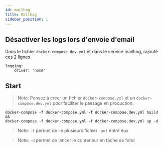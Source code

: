 ```yaml
---
id: mailhog
title: Mailhog
sidebar_position: 1
---
```


## Désactiver les logs lors d'envoie d'email

Dans le fichier `docker-compose.dev.yml` et dans le service mailhog, rajouté ces 2 lignes

```shell
logging:
    driver: 'none'
```

## Start

> Note: Pensez à créer un fichier  `docker-compose.yml` et un `docker-compose.dev.yml` pour faciliter le passage en production.

```shell
docker-compose -f docker-compose.yml -f docker-compose.dev.yml build &&
docker-compose -f docker-compose.yml -f docker-compose.dev.yml up -d
```

> Note: `-f` permet de lié plusieurs fichier `.yml` entre eux

> Note: `-d` permet de lancer le conteneur en tâche de fond
